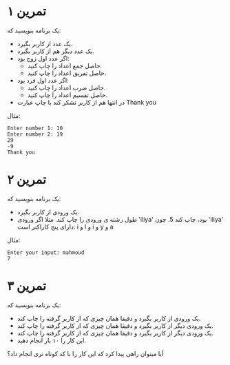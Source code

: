 # تمرین ۱
یک برنامه بنویسید که:
- یک عدد از کاربر بگیرد.
- یک عدد دیگر هم از کاربر بگیرد.
- اگر عدد اول زوج بود:
  - حاصل جمع اعداد را چاپ کنید.
  - حاصل تفریق اعداد را چاپ کنید.
- اگر عدد اول فرد بود:
  - حاصل ضرب اعداد را چاپ کنید.
  - حاصل تقسیم اعداد را چاپ کنید.
- در انتها هم از کاربر تشکر کند با چاپ عبارت Thank you
  
مثال:
```
Enter number 1: 10
Enter number 2: 19
29
-9
Thank you
```

# تمرین ۲
یک برنامه بنویسید که:
- یک ورودی از کاربر بگیرد.
- طول رشته ی ورودی را چاپ کند. مثلا اگر ورودی 'iliya' بود، چاپ کند 5. چون 'iliya' دارای پنج کاراکتر است: i و l و i و y و a

مثال:
```
Enter your input: mahmoud
7
```

# تمرین ۳
یک برنامه بنویسید که:
- یک ورودی از کاربر بگیرد و دقیقا همان چیزی که از کاربر گرفته را چاپ کند.
- یک ورودی دیگر از کاربر بگیرد و دقیقا همان چیزی که از کاربر گرفته را چاپ کند.
- یک ورودی دیگر از کاربر بگیرد و دقیقا همان چیزی که از کاربر گرفته را چاپ کند.
- این کار را ۱۰ بار انجام دهید.

آیا میتوان راهی پیدا کرد که این کار را با کد کوتاه تری انجام داد؟
